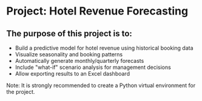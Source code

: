# Project: Hotel Revenue Forecasting

## The purpose of this project is to:

- Build a predictive model for hotel revenue using historical booking data
- Visualize seasonality and booking patterns
- Automatically generate monthly/quarterly forecasts
- Include "what-if" scenario analysis for management decisions
- Allow exporting results to an Excel dashboard

Note: It is strongly recommended to create a Python virtual environment for the project.
